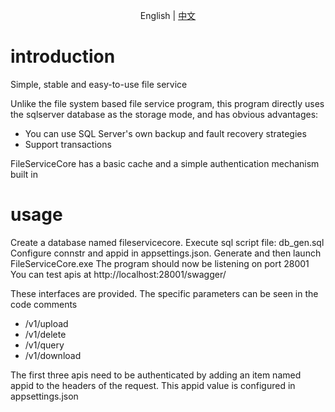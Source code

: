 <p align="center">
    <span>English</span> |  
    <a href="README.zh-CN.md">中文</a>
</p>

# introduction
Simple, stable and easy-to-use file service

Unlike the file system based file service program, this program directly uses the sqlserver database as the storage mode, and has obvious advantages:

- You can use SQL Server's own backup and fault recovery strategies
- Support transactions

FileServiceCore has a basic cache and a simple authentication mechanism built in


# usage
Create a database named fileservicecore. Execute sql script file: db_gen.sql
Configure connstr and appid in appsettings.json. 
Generate and then launch FileServiceCore.exe
The program should now be listening on port 28001
You can test apis at http://localhost:28001/swagger/

These interfaces are provided. The specific parameters can be seen in the code comments

- /v1/upload
- /v1/delete
- /v1/query
- /v1/download

The first three apis need to be authenticated by adding an item named appid to the headers of the request.
This appid value is configured in appsettings.json
